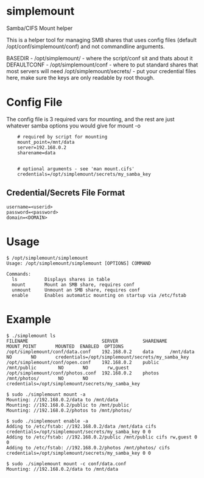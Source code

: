 # simplemount
Samba/CIFS Mount helper

This is a helper tool for managing SMB shares that uses config files (default /opt/conf/simplemount/conf) and not commandline arguments.

BASEDIR - /opt/simplemount/ 	 	- where the script/conf sit and thats about it
DEFAULTCONF - /opt/simplemount/conf	- where to put standard shares that most servers will need
		  /opt/simplemount/secrets/	- put your credential files here, make sure the keys are only readable by root though.
      

# Config File
The config file is 3 required vars for mounting, and the rest are just whatever samba options you would give for mount -o

```shell
	# required by script for mounting
	mount_point=/mnt/data
	server=192.168.0.2
	sharename=data


	# optional arguments - see 'man mount.cifs'
	credentials=/opt/simplemount/secrets/my_samba_key
```

## Credential/Secrets File Format
```shell
username=<userid>
password=<password>
domain=<DOMAIN>
```

# Usage
```
$ /opt/simplemount/simplemount
Usage: /opt/simplemount/simplemount [OPTIONS] COMMAND

Commands:
  ls          Displays shares in table
  mount       Mount an SMB share, requires conf
  unmount     Unmount an SMB share, requires conf
  enable      Enables automatic mounting on startup via /etc/fstab
```

# Example 
```
$ ./simplemount ls
FILENAME                           SERVER         SHARENAME  MOUNT_POINT       MOUNTED  ENABLED  OPTIONS
/opt/simplemount/conf/data.conf    192.168.0.2    data      /mnt/data          NO       NO       credentials=/opt/simplemount/secrets/my_samba_key
/opt/simplemount/conf/open.conf    192.168.0.2    public    /mnt/public        NO       NO       rw,guest
/opt/simplemount/conf/photos.conf  192.168.0.2    photos    /mnt/photos/       NO       NO       credentials=/opt/simplemount/secrets/my_samba_key
```
```
$ sudo ./simplemount mount -a
Mounting: //192.168.0.2/data to /mnt/data
Mounting: //192.168.0.2/public to /mnt/public
Mounting: //192.168.0.2/photos to /mnt/photos/
```
```
$ sudo ./simplemount enable -a
Adding to /etc/fstab: //192.168.0.2/data /mnt/data cifs credentials=/opt/simplemount/secrets/my_samba_key 0 0
Adding to /etc/fstab: //192.168.0.2/public /mnt/public cifs rw,guest 0 0
Adding to /etc/fstab: //192.168.0.2/photos /mnt/photos/ cifs credentials=/opt/simplemount/secrets/my_samba_key 0 0
```
```
$ sudo ./simplemount mount -c conf/data.conf
Mounting: //192.168.0.2/data to /mnt/data
```

